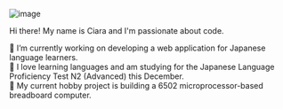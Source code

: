 ![image](https://user-images.githubusercontent.com/17733481/111929005-704e0c00-8a72-11eb-9e03-e35e8cea1fd1.png)

Hi there! My name is Ciara and I'm passionate about code.


🔭 I’m currently working on developing a web application for Japanese language learners. \
🗻 I love learning languages and am studying for the Japanese Language Proficiency Test N2 (Advanced) this December. \
🌱 My current hobby project is building a 6502 microprocessor-based breadboard computer.
<!--
**cccswann/cccswann** is a ✨ _special_ ✨ repository because its `README.md` (this file) appears on your GitHub profile.

Here are some ideas to get you started:

- 🔭 I’m currently working on ...
- 🌱 I’m currently learning ...
- 👯 I’m looking to collaborate on ...
- 🤔 I’m looking for help with ...
- 💬 Ask me about ...
- 📫 How to reach me: ...
- 😄 Pronouns: ...
- ⚡ Fun fact: ...
-->
